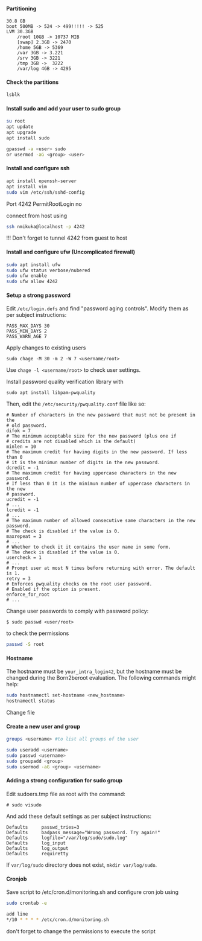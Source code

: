 #### Partitioning
	30.8 GB
	boot 500MB -> 524 -> 499!!!!! -> 525
	LVM 30.3GB
		/root 10GB -> 10737 MIB
		[swap] 2.3GB -> 2470
		/home 5GB -> 5369
		/var 3GB -> 3.221
		/srv 3GB -> 3221
		/tmp 3GB ->  3222
		/var/log 4GB -> 4295

#### Check the partitions
```bash
lsblk
```

#### Install  sudo and add your user to sudo group
```bash
su root
apt update 
apt upgrade
apt install sudo

gpasswd -a <user> sudo
or usermod -aG <group> <user>

```

#### Install and configure ssh
```bash
apt install openssh-server
apt install vim
sudo vim /etc/ssh/sshd-config
```
Port 4242
PermitRootLogin no

connect from host using
```bash
ssh nmikuka@localhost -p 4242
```
!!! Don't forget to tunnel 4242 from guest to host

#### Install and configure ufw (Uncomplicated firewall)
```bash
sudo apt install ufw
sudo ufw status verbose/nubered
sudo ufw enable
sudo ufw allow 4242
```

#### Setup a strong password
Edit `/etc/login.defs` and find "password aging controls". Modify them as per subject instructions:
```shell
PASS_MAX_DAYS 30
PASS_MIN_DAYS 2
PASS_WARN_AGE 7
```

Apply changes to existing users 
```shell
sudo chage -M 30 -m 2 -W 7 <username/root>
```
Use `chage -l <username/root>` to check user settings.

Install password quality verification library with
```shell
sudo apt install libpam-pwquality
```
Then, edit the `/etc/security/pwquality.conf` file like so:
```shell
# Number of characters in the new password that must not be present in the 
# old password.
difok = 7
# The minimum acceptable size for the new password (plus one if 
# credits are not disabled which is the default)
minlen = 10
# The maximum credit for having digits in the new password. If less than 0 
# it is the minimun number of digits in the new password.
dcredit = -1
# The maximum credit for having uppercase characters in the new password. 
# If less than 0 it is the minimun number of uppercase characters in the new 
# password.
ucredit = -1
# ...
lcredit = -1
# ...
# The maximum number of allowed consecutive same characters in the new password.
# The check is disabled if the value is 0.
maxrepeat = 3
# ...
# Whether to check it it contains the user name in some form.
# The check is disabled if the value is 0.
usercheck = 1
# ...
# Prompt user at most N times before returning with error. The default is 1.
retry = 3
# Enforces pwquality checks on the root user password.
# Enabled if the option is present.
enforce_for_root
# ...
```

Change user passwords to comply with password policy:
```shell
$ sudo passwd <user/root>
```
to check the permissions
```bash
passwd -S root
```
#### Hostname
The hostname must be `your_intra_login42`, but the hostname must be changed during the Born2beroot evaluation. The following commands might help:
```bash
sudo hostnamectl set-hostname <new_hostname>
hostnamectl status
```
Change file

#### Create a new user and group
```bash
groups <username> #to list all groups of the user

sudo useradd <username>
sudo passwd <username>
sudo groupadd <group>
sudo usermod -aG <group> <username>
```
#### Adding a strong configuration for sudo group
Edit sudoers.tmp file as root with the command:

```shell
# sudo visudo
```

And add these default settings as per subject instructions:

```shell
Defaults     passwd_tries=3
Defaults     badpass_message="Wrong password. Try again!"
Defaults     logfile="/var/log/sudo/sudo.log"
Defaults     log_input
Defaults     log_output
Defaults     requiretty
```

If `var/log/sudo` directory does not exist, `mkdir var/log/sudo`.
#### Cronjob
Save script to /etc/cron.d/monitoring.sh and configure cron job using

```bash
sudo crontab -e

add line 
*/10 * * * * /etc/cron.d/monitoring.sh
```
don't forget to change the permissions to execute the script
